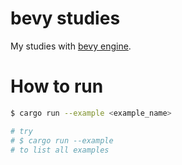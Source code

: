 # bevy studies

My studies with [bevy engine](https://bevyengine.org/).

# How to run

```bash
$ cargo run --example <example_name>

# try
# $ cargo run --example
# to list all examples
```